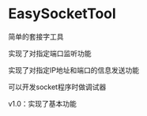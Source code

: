 EasySocketTool
==============

简单的套接字工具

实现了对指定端口监听功能

实现了对指定IP地址和端口的信息发送功能

可以开发socket程序时做调试器

v1.0：实现了基本功能